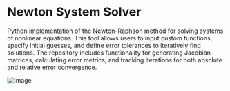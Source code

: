 # Newton System Solver
Python implementation of the Newton-Raphson method for solving systems of nonlinear equations. This tool allows users to input custom functions, specify initial guesses, and define error tolerances to iteratively find solutions. The repository includes functionality for generating Jacobian matrices, calculating error metrics, and tracking iterations for both absolute and relative error convergence.

![image](https://github.com/user-attachments/assets/b61fddb6-6752-460e-a1d5-b8277dfc1a8d)
